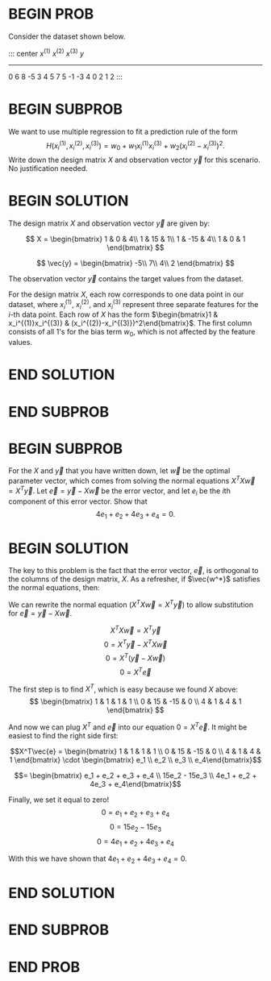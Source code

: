 # BEGIN PROB

Consider the dataset shown below.

::: center
  $x^{(1)}$   $x^{(2)}$   $x^{(3)}$   $y$
  ----------- ----------- ----------- -----
  0           6           8           -5
  3           4           5           7
  5           -1          -3          4
  0           2           1           2
:::

# BEGIN SUBPROB

We want to use multiple regression to fit a prediction rule
of the form
$$H(x_i^{(1)}, x_i^{(2)}, x_i^{(3)}) = w_0 + w_1 x_i^{(1)} x_i^{(3)} + w_2 (x_i^{(2)} - x_i^{(3)})^2.$$
Write down the design matrix $X$ and observation vector $\vec{y}$ for
this scenario. No justification needed.

# BEGIN SOLUTION

The design matrix $X$ and observation vector $\vec{y}$ are given by:

$$
X = 
\begin{bmatrix}
1 & 0 & 4\\
1 & 15 & 1\\
1 & -15 & 4\\
1 & 0 & 1
\end{bmatrix}
$$

$$
\vec{y} = 
\begin{bmatrix}
-5\\
7\\
4\\
2
\end{bmatrix}
$$

The observation vector $\vec{y}$ contains the target values from the dataset.

For the design matrix $X$, each row corresponds to one data point in our dataset, where $x_i^{(1)}$, $x_i^{(2)}$, and $x_i^{(3)}$ represent three separate features for the $i$-th data point. Each row of $X$ has the form $\begin{bmatrix}1 & x_i^{(1)}x_i^{(3)} & (x_i^{(2)}-x_i^{(3)})^2\end{bmatrix}$. The first column consists of all 1's for the bias term $w_0$, which is not affected by the feature values.
# END SOLUTION

# END SUBPROB

# BEGIN SUBPROB

For the $X$ and $\vec{y}$ that you have written down, let $\vec{w}$ be the optimal parameter vector, which comes from solving the normal equations $X^TX\vec{w}=X^T\vec{y}$. Let $\vec{e} = \vec{y} - X \vec{w}$ be the error vector, and let $e_i$ be the $i$th component of this error vector. Show that $$4e_1+e_2+4e_3+e_4=0.$$

# BEGIN SOLUTION

The key to this problem is the fact that the error vector, $\vec{e}$, is orthogonal to the columns of the design matrix, $X$. As a refresher, if $\vec{w^*}$ satisfies the normal equations, then:

We can rewrite the normal equation ($X^TX\vec{w}=X^T\vec{y}$) to allow substitution for $\vec{e} = \vec{y} - X \vec{w}$.


$$X^TX\vec{w}=X^T\vec{y}$$
$$0 = X^T\vec{y} - X^TX\vec{w}$$
$$0 = X^T(\vec{y}-X\vec{w})$$
$$0 = X^T\vec{e}$$

The first step is to find $X^T$, which is easy because we found $X$ above:
$$
\begin{bmatrix}
1 & 1 & 1 & 1 \\ 0 & 15 & -15 & 0 \\ 4 & 1 & 4 & 1
\end{bmatrix}
$$

And now we can plug $X^T$ and $\vec e$ into our equation $0 = X^T\vec{e}$. It might be easiest to find the right side first:

$$X^T\vec{e} = \begin{bmatrix} 1 & 1 & 1 & 1 \\ 0 & 15 & -15 & 0 \\ 4 & 1 & 4 & 1 \end{bmatrix} \cdot \begin{bmatrix} e_1 \\ e_2 \\ e_3 \\ e_4\end{bmatrix}$$

$$= \begin{bmatrix} e_1 + e_2 + e_3 + e_4 \\ 15e_2 - 15e_3 \\ 4e_1 + e_2 + 4e_3 + e_4\end{bmatrix}$$

Finally, we set it equal to zero!
$$0 = e_1 + e_2 + e_3 + e_4$$
$$0 = 15e_2 - 15e_3$$
$$0 = 4e_1 + e_2 + 4e_3 + e_4$$

With this we have shown that $4e_1+e_2+4e_3+e_4=0$.

# END SOLUTION

# END SUBPROB

# END PROB